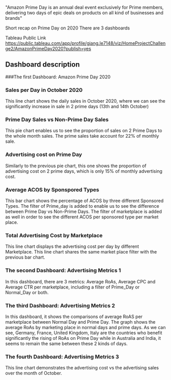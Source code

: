 "Amazon Prime Day is an annual deal event exclusively for Prime members, delivering two days of epic deals on products on all kind of businesses and brands"

Short recap on Prime Day on 2020 
There are 3 dashboards

Tableau Public Link 
https://public.tableau.com/app/profile/giang.le7148/viz/HomeProjectChallenge2/AmazonPrimeDay2020?publish=yes


## Dashboard description

###The first Dashboard: Amazon Prime Day 2020
### Sales per Day in October 2020 
This line chart shows the daily sales in October 2020, where we can see the significantly increase in sale in 2 prime days (13th and 14th October)

### Prime Day Sales vs Non-Prime Day Sales 
This pie chart enables us to see the proportion of sales on 2 Prime Days to the whole month sales. The prime sales take account for 22% of monthly sale. 

### Advertising cost on Prime Day 
Similarly to the previous pie chart, this one shows the proportion of advertising cost on 2 prime days, which is only 15% of monthly advertising cost. 

### Average ACOS by Sponspored Types 
This bar chart shows the percentage of ACOS by three different Sponsored Types. The filter of Prime_day is added to enable us to see the difference between Prime Day vs Non-Prime Days. The filter of marketplace is added as well in order to see the different ACOS per sponsored type per market place. 

### Total Advertising Cost by Marketplace

This line chart displays the advertising cost per day by different Marketplace. This line chart shares the same market place filter with the previous bar chart. 

### The second Dashboard: Advertising Metrics 1

In this dashboard, there are 3 metrics: Average RoAs, Average CPC and Average CTR per marketplace, including a filter of Prime_Day or Normal_Day or both. 


### The third Dashboard: Advertising Metrics 2

In this dashboard, it shows the comparisons of average RoAS per marketplace between Normal Day and Prime Day. The graph shows the average RoAs by marketing place in normal days and prime days. 
As we can see, Germany, France, United Kingdom, Italy are the countries who benefit significantly the rising of RoAs on Prime Day while in Australia and India, it seems to remain the same between these 2 kinds of days. 

### The fourth Dashboard: Advertising Metrics 3

This line chart demonstrates the advertising cost vs the advertising sales over the month of October. 

